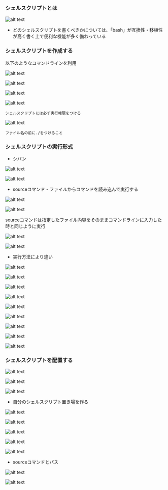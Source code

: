 ### シェルスクリプトとは

![alt text](image.png)

- どのシェルスクリプトを書くべきかについては、「bash」が互換性・移植性が高く書く上で便利な機能が多く備わっている

### シェルスクリプトを作成する

以下のようなコマンドラインを利用

![alt text](image-1.png)

![alt text](image-2.png)

![alt text](image-3.png)

![alt text](image-4.png)

`シェルスクリプトには必ず実行権限をつける`

![alt text](image-5.png)

`ファイル名の前に./をつけること`

### シェルスクリプトの実行形式

- シバン

![alt text](image-6.png)

![alt text](image-7.png)

- sourceコマンド - ファイルからコマンドを読み込んで実行する

![alt text](image-8.png)

![alt text](image-9.png)

sourceコマンドは指定したファイル内容をそのままコマンドラインに入力した時と同じように実行

![alt text](image-10.png)

![alt text](image-11.png)

- 実行方法により違い

![alt text](image-12.png)

![alt text](image-13.png)

![alt text](image-14.png)

![alt text](image-15.png)

![alt text](image-16.png)

![alt text](image-17.png)

![alt text](image-18.png)

![alt text](image-19.png)

![alt text](image-20.png)

### シェルスクリプトを配置する

![alt text](image-21.png)

![alt text](image-22.png)

![alt text](image-23.png)

- 自分のシェルスクリプト置き場を作る

![alt text](image-24.png)

![alt text](image-25.png)

![alt text](image-26.png)

![alt text](image-27.png)

![alt text](image-28.png)

- sourceコマンドとパス

![alt text](image-29.png)

![alt text](image-30.png)

